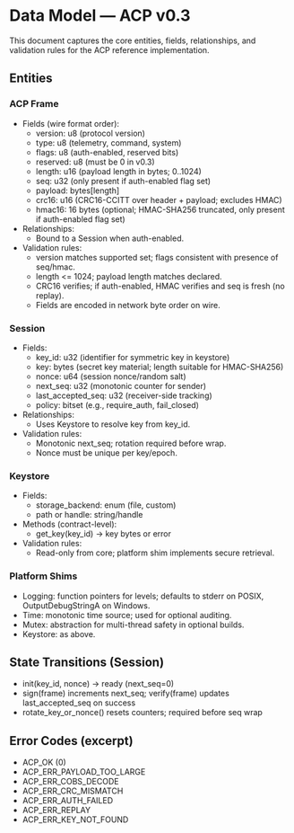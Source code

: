 # Data Model — ACP v0.3

This document captures the core entities, fields, relationships, and validation rules for the ACP reference implementation.

## Entities

### ACP Frame

- Fields (wire format order):
  - version: u8 (protocol version)
  - type: u8 (telemetry, command, system)  
  - flags: u8 (auth-enabled, reserved bits)
  - reserved: u8 (must be 0 in v0.3)
  - length: u16 (payload length in bytes; 0..1024)
  - seq: u32 (only present if auth-enabled flag set)
  - payload: bytes[length]
  - crc16: u16 (CRC16-CCITT over header + payload; excludes HMAC)
  - hmac16: 16 bytes (optional; HMAC-SHA256 truncated, only present if auth-enabled flag set)
- Relationships:
  - Bound to a Session when auth-enabled.
- Validation rules:
  - version matches supported set; flags consistent with presence of seq/hmac.
  - length <= 1024; payload length matches declared.
  - CRC16 verifies; if auth-enabled, HMAC verifies and seq is fresh (no replay).
  - Fields are encoded in network byte order on wire.

### Session

- Fields:
  - key_id: u32 (identifier for symmetric key in keystore)
  - key: bytes (secret key material; length suitable for HMAC-SHA256)
  - nonce: u64 (session nonce/random salt)
  - next_seq: u32 (monotonic counter for sender)
  - last_accepted_seq: u32 (receiver-side tracking)
  - policy: bitset (e.g., require_auth, fail_closed)
- Relationships:
  - Uses Keystore to resolve key from key_id.
- Validation rules:
  - Monotonic next_seq; rotation required before wrap.
  - Nonce must be unique per key/epoch.

### Keystore

- Fields:
  - storage_backend: enum (file, custom)
  - path or handle: string/handle
- Methods (contract-level):
  - get_key(key_id) -> key bytes or error
- Validation rules:
  - Read-only from core; platform shim implements secure retrieval.

### Platform Shims

- Logging: function pointers for levels; defaults to stderr on POSIX, OutputDebugStringA on Windows.
- Time: monotonic time source; used for optional auditing.
- Mutex: abstraction for multi-thread safety in optional builds.
- Keystore: as above.

## State Transitions (Session)

- init(key_id, nonce) → ready (next_seq=0)
- sign(frame) increments next_seq; verify(frame) updates last_accepted_seq on success
- rotate_key_or_nonce() resets counters; required before seq wrap

## Error Codes (excerpt)

- ACP_OK (0)
- ACP_ERR_PAYLOAD_TOO_LARGE
- ACP_ERR_COBS_DECODE
- ACP_ERR_CRC_MISMATCH
- ACP_ERR_AUTH_FAILED
- ACP_ERR_REPLAY
- ACP_ERR_KEY_NOT_FOUND

